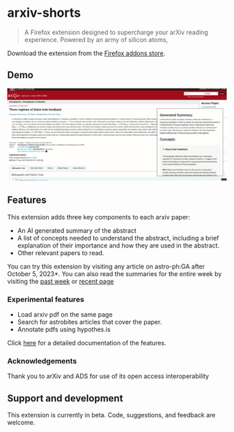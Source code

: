 # arxiv-shorts

>A Firefox extension designed to supercharge your arXiv reading experience. Powered by an army of silicon atoms,

Download the extension from the [Firefox addons store](https://addons.mozilla.org/en-US/firefox/addon/arxiv-shorts/).


## Demo
![](arxiv-shorts-demo3.gif)


## Features
This extension adds three key components to each arxiv paper:
- An AI generated summary of the abstract
- A list of concepts needed to understand the abstract, including a brief explanation of their importance and how they are used in the abstract.
- Other relevant papers to read.

You can try this extension by visiting any article on astro-ph:GA after October 5, 2023*.
You can also read the summaries for the entire week by visiting the [past week](https://arxiv.org/list/astro-ph.GA/pastweek?skip=0&show=500) or [recent page](https://arxiv.org/list/astro-ph.GA/recent)


### Experimental features
- Load arxiv pdf on the same page
- Search for astrobites articles that cover the paper.
- Annotate pdfs using hypothes.is

Click [here](features.md) for a detailed documentation of the features.


### Acknowledgements 
Thank you to arXiv and ADS for use of its open access interoperability




## Support and development
This extension is currently in beta. Code, suggestions, and feedback are welcome.
